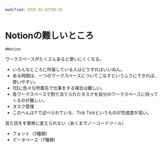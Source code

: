 ```yaml
---
modified: 2025-01-02T00:35
---
```

# Notionの難しいところ

`#Notion`

ワークスペースがたくさんあると使いにくくなる。

- いろんなところに所属している人はどうすればいいねん。  
- ある時間は、一つのワークスペースについてこなすというふうにできれば、使いやすい。  
- 1日に色々な所属先で仕事をする場合は難しい。  
- 各ワークスペースで割り当てられたタスクを自分のワークスペースに持ってくるのが難しい。  
- タスク管理  
- このへんは↑で述べられている、Tick Tickというものが完成度が高い。  

見た目をを簡単に変えられない（あくまでノーコードツール）

- フォント（3種類）  
- データベース（7種類）